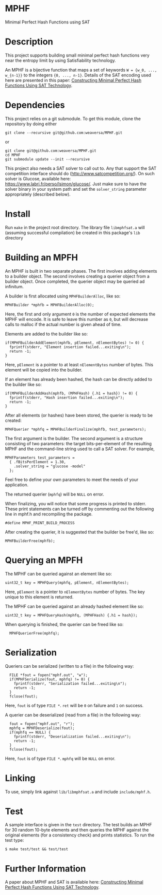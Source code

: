# MPHF
Minimal Perfect Hash Functions using SAT


# Description

This project supports building small minimal perfect hash functions
very near the entropy limit by using Satisfiability technology.

An MPHF is a bijective function that maps a set of keywords `W = {w_0,
..., w_{n-1}}` to the integers `{0, ..., n-1}`. Details of the SAT
encoding used here are presented in this paper: [Constructing Minimal
Perfect Hash Functions Using SAT
Technology](https://www.cs.cmu.edu/~mheule/publications/AAAI-WeaverS.1625.pdf).


# Dependencies

This project relies on a git submodule. To get this module, clone
the repository by doing either
```
git clone --recursive git@github.com:weaversa/MPHF.git
```
or
```
git clone git@github.com:weaversa/MPHF.git
cd MPHF
git submodule update --init --recursive
```

This project also needs a SAT solver to call out to. Any that support
the SAT competition interface should do
(http://www.satcompetition.org/). On such solver is Glucose, available
here: https://www.labri.fr/perso/lsimon/glucose/. Just make sure to
have the solver binary in your system path and set the `solver_string`
parameter appropriately (described below).


# Install

Run `make` in the project root directory. The library file
`libmphfsat.a` will (assuming successful compilation) be
created in this package's `lib` directory


# Building an MPFH

An MPHF is built in two separate phases. The first involves adding
elements to a builder object. The second involves creating a querier
object from a builder object. Once completed, the querier object may
be queried ad infinitum.

A builder is first allocated using `MPHFBuilderAlloc`, like so:

```
MPHFBuilder *mphfb = MPHFBuilderAlloc(0);
```

Here, the first and only argument `0` is the number of expected
elements the MPHF will encode. It is safe to leave this number as `0`,
but will decrease calls to malloc if the actual number is given ahead
of time.

Elements are added to the builder like so:

```
if(MPHFBuilderAddElement(mphfb, pElement, nElementBytes) != 0) {
  fprintf(stderr, "Element insertion failed...exiting\n");
  return -1;
}
```

Here, `pElement` is a pointer to at least `nElementBytes` number of
bytes. This element will be copied into the builder.

If an element has already been hashed, the hash can be directly added to the builder like so:

```
if(MPHFBuilderAddHash(mphfb, (MPHFHash) {.h1 = hash}) != 0) {
  fprintf(stderr, "Hash insertion failed...exiting\n");
  return -1;
}
```

After all elements (or hashes) have been stored, the querier is ready
to be created:

```
MPHFQuerier *mphfq = MPHFBuilderFinalize(mphfb, test_parameters);
```

The first argument is the builder. The second argument is a structure
consisting of two parameters: the target bits-per-element of the
resulting MPHF and the command-line string used to call a SAT
solver. For example,

```
MPHFParameters test_parameters =
  { .fBitsPerElement = 1.30,
    .solver_string = "glucose -model"
  };
```

Feel free to define your own parameters to meet the needs of your
application.

The returned querier (`mphfq`) will be `NULL` on error.

When finalizing, you will notice that some progress is printed to
stderr. These print statements can be turned off by commenting out the
following line in mphf.h and recompiling the package.

```
#define MPHF_PRINT_BUILD_PROCESS
```

After creating the querier, it is suggested that the builder be
free'd, like so:

```
MPHFBuilderFree(mphfb);
```


# Querying an MPFH

The MPHF can be queried against an element like so:

```
uint32_t key = MPHFQuery(mphfq, pElement, nElementBytes);
```

Here, `pElement` is a pointer to `nElementBytes` number of bytes. The key unique to this element is returned.

The MPHF can be queried against an already hashed element like so:

```
uint32_t key = MPHFQueryHash(mphfq, (MPHFHash) {.h1 = hash});
```

When querying is finished, the querier can be freed like so:

```
  MPHFQuerierFree(mphfq);
```


# Serialization

Queriers can be serialized (written to a file) in the following way:

```
  FILE *fout = fopen("mphf.out", "w");
  if(MPHFSerialize(fout, mphfq) != 0) {
    fprintf(stderr, "Serialization failed...exiting\n");
    return -1;
  }
  fclose(fout);
```

Here, `fout` is of type `FILE *`. `ret` will be `0` on failure and `1`
on success.

A querier can be deserialized (read from a file) in the following way:

```
  fout = fopen("mphf.out", "r");
  mphfq = MPHFDeserialize(fout);
  if(mphfq == NULL) {
    fprintf(stderr, "Deserialization failed...exiting\n");
    return -1;
  }
  fclose(fout);
```

Here, `fout` is of type `FILE *`. `mphfq` will be `NULL` on error.


# Linking

To use, simply link against `lib/libmphfsat.a` and include
`include/mphf.h`.


# Test

A sample interface is given in the `test` directory. The test builds
an MPHF for 30 random 10-byte elements and then queries the MPHF
against the original elements (for a consistency check) and prints
statistics. To run the test type:

```
$ make test/test && test/test
```


# Further Information

A paper about MPHF and SAT is available here: [Constructing Minimal
Perfect Hash Functions Using SAT
Technology](https://www.cs.cmu.edu/~mheule/publications/AAAI-WeaverS.1625.pdf).

